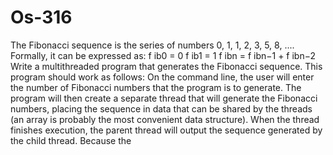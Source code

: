 # Os-316
 The Fibonacci sequence is the series of numbers 0, 1, 1, 2, 3, 5, 8, .... Formally, it can be expressed as: f ib0 = 0 f ib1 = 1 f ibn = f ibn−1 + f ibn−2 Write a multithreaded program that generates the Fibonacci sequence. This program should work as follows: On the command line, the user will enter the number of Fibonacci numbers that the program is to generate. The program will then create a separate thread that will generate the Fibonacci numbers, placing the sequence in data that can be shared by the threads (an array is probably the most convenient data structure). When the thread finishes execution, the parent thread will output the sequence generated by the child thread. Because the 
